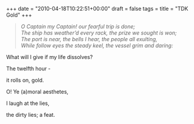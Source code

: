 +++
date = "2010-04-18T10:22:51+00:00"
draft = false
tags = 
title = "TDK Gold"
+++
<blockquote><em>O Captain my Captain! our fearful trip is done;<br /></em><em>The ship has weather’d every rack, the prize we sought is won;<br /></em><em>The port is near, the bells I hear, the people all exulting,<br /></em><em>While follow eyes the steady keel, the vessel grim and daring:</em></blockquote>&#13;
<p>What will I give if my life dissolves?</p>&#13;
<p>The twelfth hour -</p>&#13;
<p>it rolls on, gold.</p>&#13;
<p>O! Ye (a)moral aesthetes, </p>&#13;
<p>I laugh at the lies,</p>&#13;
<p>the dirty lies; a feat.</p> 